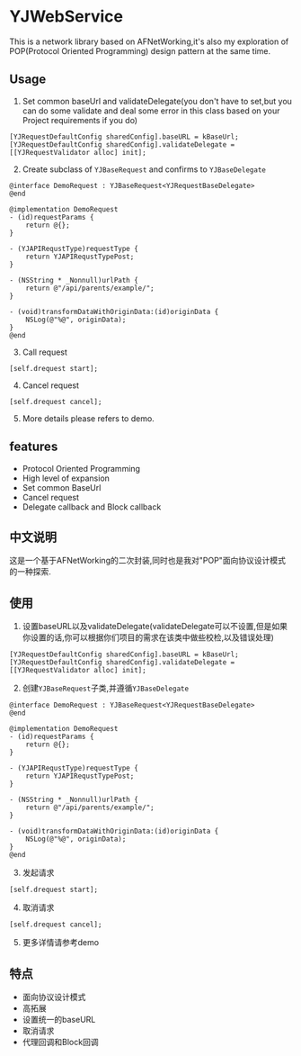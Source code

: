 # YJWebService
This is a network library based on AFNetWorking,it's also my exploration of POP(Protocol Oriented Programming) design pattern at the same time.

## Usage
1. Set common baseUrl and validateDelegate(you don't have to set,but you can do some validate and deal some error in this class based on your Project requirements if you do)
```
[YJRequestDefaultConfig sharedConfig].baseURL = kBaseUrl;
[YJRequestDefaultConfig sharedConfig].validateDelegate = [[YJRequestValidator alloc] init];
```
2. Create subclass of `YJBaseRequest` and confirms to `YJBaseDelegate`
```
@interface DemoRequest : YJBaseRequest<YJRequestBaseDelegate>
@end

@implementation DemoRequest
- (id)requestParams {
    return @{};
}

- (YJAPIRequstType)requestType {
    return YJAPIRequstTypePost;
}

- (NSString * _Nonnull)urlPath {
    return @"/api/parents/example/";
}

- (void)transformDataWithOriginData:(id)originData {
    NSLog(@"%@", originData);
}
@end

```
3. Call request
```
[self.drequest start];
```
4. Cancel request
```
[self.drequest cancel];
```
5. More details please refers to demo.
## features
* Protocol Oriented Programming
* High level of expansion
* Set common BaseUrl
* Cancel request
* Delegate callback and Block callback

## 中文说明
这是一个基于AFNetWorking的二次封装,同时也是我对"POP"面向协议设计模式的一种探索.
## 使用
1. 设置baseURL以及validateDelegate(validateDelegate可以不设置,但是如果你设置的话,你可以根据你们项目的需求在该类中做些校检,以及错误处理)
```
[YJRequestDefaultConfig sharedConfig].baseURL = kBaseUrl;
[YJRequestDefaultConfig sharedConfig].validateDelegate = [[YJRequestValidator alloc] init];
```
2. 创建`YJBaseRequest`子类,并遵循`YJBaseDelegate`
```
@interface DemoRequest : YJBaseRequest<YJRequestBaseDelegate>
@end

@implementation DemoRequest
- (id)requestParams {
    return @{};
}

- (YJAPIRequstType)requestType {
    return YJAPIRequstTypePost;
}

- (NSString * _Nonnull)urlPath {
    return @"/api/parents/example/";
}

- (void)transformDataWithOriginData:(id)originData {
    NSLog(@"%@", originData);
}
@end

```
3. 发起请求
```
[self.drequest start];
```
4. 取消请求
```
[self.drequest cancel];
```
5. 更多详情请参考demo
## 特点
* 面向协议设计模式
* 高拓展
* 设置统一的baseURL
* 取消请求
* 代理回调和Block回调


